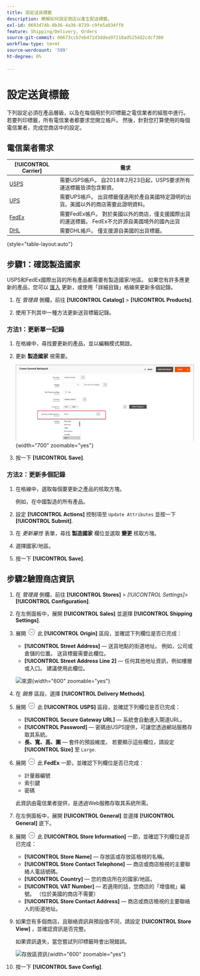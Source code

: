 ```yaml
---
title: 設定送貨標籤
description: 瞭解如何設定商店以產生配送標籤。
exl-id: 0693d74b-8b36-4a36-8739-c9fe5a934ff0
feature: Shipping/Delivery, Orders
source-git-commit: 06673ccb7eb471d3ddea97218ad525dd2cdcf380
workflow-type: tm+mt
source-wordcount: '599'
ht-degree: 0%

---
```


# 設定送貨標籤

下列設定必須在產品層級，以及在每個用於列印標籤之電信業者的組態中進行。 若要列印標籤，所有電信業者都要求您開立帳戶。 然後，針對您打算使用的每個電信業者，完成您商店中的設定。

## 電信業者需求

| [!UICONTROL Carrier] | 需求 |
|-------|--------|
| [USPS](usps.md) | 需要USPS帳戶。 自2018年2月23日起，USPS要求所有運送標籤皆須包含郵資。 |
| [UPS](ups.md) | 需要UPS帳戶。 出貨標籤僅適用於產自美國特定證明的出貨。美國以外的商店需要此證明資料。 |
| [FedEx](fedex.md) | 需要FedEx帳戶。 對於美國以外的商店，僅支援國際出貨的運送標籤。 FedEx不允許源自美國境外的國內出貨 |
| [DHL](dhl.md) | 需要DHL帳戶。 僅支援源自美國的出貨標籤。 |

{style="table-layout:auto"}

## 步驟1：確認製造國家

USPS和FedEx國際出貨的所有產品都需要有製造國家/地區。 如果您有許多應更新的產品，您可以 [匯入](../systems/data-import.md) 更新，或使用「詳細目錄」格線來更新多個記錄。

1. 在 _管理員_ 側欄，前往 **[!UICONTROL Catalog]** > **[!UICONTROL Products]**.

1. 使用下列其中一種方法更新送貨標籤記錄。

### 方法1：更新單一記錄

1. 在格線中，尋找要更新的產品，並以編輯模式開啟。

1. 更新 **製造國家** 視需要。

   ![製造國家](./assets/product-country-of-manufacture.png){width="700" zoomable="yes"}

1. 按一下 **[!UICONTROL Save]**.

### 方法2：更新多個記錄

1. 在格線中，選取每個要更新之產品的核取方塊。

   例如，在中國製造的所有產品。

1. 設定 **[!UICONTROL Actions]** 控制項至 `Update Attributes` 並按一下 **[!UICONTROL Submit]**.

1. 在 _更新屬性_ 表單，尋找 **製造國家** 欄位並選取 **變更** 核取方塊。

1. 選擇國家/地區。

1. 按一下 **[!UICONTROL Save]**.

## 步驟2驗證商店資訊

1. 在 _管理員_ 側欄，前往 **[!UICONTROL Stores]** > _[!UICONTROL Settings]_>**[!UICONTROL Configuration]**.

1. 在左側面板中，展開 **[!UICONTROL Sales]** 並選擇 **[!UICONTROL Shipping Settings]**.

1. 展開 ![展開選擇器](../assets/icon-display-expand.png) 此 **[!UICONTROL Origin]** 區段，並確認下列欄位是否已完成：

   - **[!UICONTROL Street Address]**  — 送貨地點的街道地址。 例如，公司或倉儲的位置。 送貨標籤需要此欄位。
   - **[!UICONTROL Street Address Line 2]**  — 任何其他地址資訊，例如樓層或入口。 建議使用此欄位。

   ![來源](../configuration-reference/sales/assets/shipping-settings-origin.png){width="600" zoomable="yes"}

1. 在 _銷售_ 區段，選擇 **[!UICONTROL Delivery Methods]**.

1. 展開 ![展開選擇器](../assets/icon-display-expand.png) 此 **[!UICONTROL USPS]** 區段，並確認下列欄位是否已完成：

   - **[!UICONTROL Secure Gateway URL]**  — 系統會自動進入閘道URL。
   - **[!UICONTROL Password]**  — 密碼由USPS提供，可讓您透過網站服務存取其系統。
   - **長、寬、高、圍**  — 套件的預設維度。 若要顯示這些欄位，請設定 **[!UICONTROL Size]** 至 `Large`.

1. 展開 ![展開選擇器](../assets/icon-display-expand.png) 此 **FedEx** 一節，並確認下列欄位是否已完成：

   - 計量器編號
   - 索引鍵
   - 密碼

   此資訊由電信業者提供，是透過Web服務存取其系統所需。

1. 在左側面板中，展開 **[!UICONTROL General]** 並選擇 **[!UICONTROL General]** 底下。

1. 展開 ![展開選擇器](../assets/icon-display-expand.png) 此 **[!UICONTROL Store Information]** 一節，並確認下列欄位是否已完成：

   - **[!UICONTROL Store Name]**  — 存放區或存放區檢視的名稱。
   - **[!UICONTROL Store Contact Telephone]**  — 商店或商店檢視的主要聯絡人電話號碼。
   - **[!UICONTROL Country]**  — 您的商店所在的國家/地區。
   - **[!UICONTROL VAT Number]**  — 若適用的話，您商店的「增值稅」編號。 （位於美國的商店不需要）
   - **[!UICONTROL Store Contact Address]**  — 商店或商店檢視的主要聯絡人的街道地址。

1. 如果您有多個商店，且聯絡資訊與預設值不同，請設定 **[!UICONTROL Store View]** ，並確認資訊是否完整。

   如果資訊遺失，當您嘗試列印標籤時會出現錯誤。

   ![存放區資訊](../configuration-reference/general/assets/general-store-information.png){width="600" zoomable="yes"}

1. 按一下 **[!UICONTROL Save Config]**.
